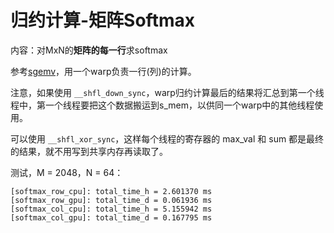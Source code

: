 # 归约计算-矩阵Softmax
内容：对MxN的**矩阵的每一行**求softmax

参考[sgemv](../../gemv/sgemv_k32.cu)，用一个warp负责一行(列)的计算。

注意，如果使用 `__shfl_down_sync`，warp归约计算最后的结果将汇总到第一个线程中，第一个线程要把这个数据搬运到s_mem，以供同一个warp中的其他线程使用。

可以使用 `__shfl_xor_sync`，这样每个线程的寄存器的 max_val 和 sum 都是最终的结果，就不用写到共享内存再读取了。

测试，M = 2048，N = 64：
```
[softmax_row_cpu]: total_time_h = 2.601370 ms
[softmax_row_gpu]: total_time_d = 0.061936 ms
[softmax_col_cpu]: total_time_h = 5.155942 ms
[softmax_col_gpu]: total_time_d = 0.167795 ms
```